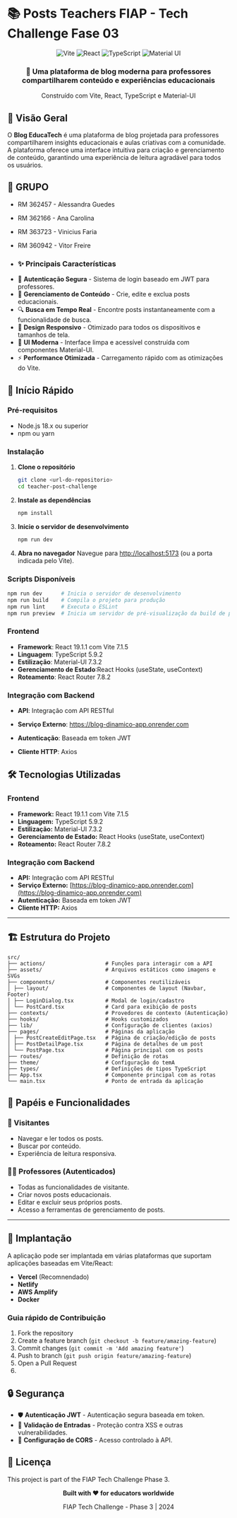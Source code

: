 # 📚 Posts Teachers FIAP - Tech Challenge Fase 03
<div align="center">
  <img src="https://img.shields.io/badge/Vite-5.x-blueviolet?style=for-the-badge&logo=vite" alt="Vite" />
  <img src="https://img.shields.io/badge/React-19.1.1-blue?style=for-the-badge&logo=react" alt="React" />
  <img src="https://img.shields.io/badge/TypeScript-5.9.2-blue?style=for-the-badge&logo=typescript" alt="TypeScript" />
  <img src="https://img.shields.io/badge/Material%20UI-7.3.2-blue?style=for-the-badge&logo=mui" alt="Material UI" />
</div>

<div align="center">
  <h3>🎯 Uma plataforma de blog moderna para professores compartilharem conteúdo e experiências educacionais</h3>
  <p>Construído com Vite, React, TypeScript e Material-UI</p>
</div>

## 🌟 Visão Geral

O **Blog EducaTech** é uma plataforma de blog projetada para professores compartilharem insights educacionais e aulas criativas com a comunidade. A plataforma oferece uma interface intuitiva para criação e gerenciamento de conteúdo, garantindo uma experiência de leitura agradável para todos os usuários.

## 🤝 GRUPO

* RM 362457 - Alessandra Guedes
* RM 362166 - Ana Carolina
* RM 363723 - Vinicius Faria
* RM 360942 - Vitor Freire

* ### ✨ Principais Características

-   🔐 **Autenticação Segura** - Sistema de login baseado em JWT para professores.
-   📝 **Gerenciamento de Conteúdo** - Crie, edite e exclua posts educacionais.
-   🔍 **Busca em Tempo Real** - Encontre posts instantaneamente com a funcionalidade de busca.
-   📱 **Design Responsivo** - Otimizado para todos os dispositivos e tamanhos de tela.
-   🎨 **UI Moderna** - Interface limpa e acessível construída com componentes Material-UI.
-   ⚡ **Performance Otimizada** - Carregamento rápido com as otimizações do Vite.

## 🚀 Início Rápido

### Pré-requisitos

-   Node.js 18.x ou superior
-   npm ou yarn

### Instalação

1.  **Clone o repositório**
    ```bash
    git clone <url-do-repositorio>
    cd teacher-post-challenge
    ```
2.  **Instale as dependências**
    ```bash
    npm install
    ```
3.  **Inicie o servidor de desenvolvimento**
    ```bash
    npm run dev
    ```
4.  **Abra no navegador**
    Navegue para [http://localhost:5173](http://localhost:5173) (ou a porta indicada pelo Vite).

### Scripts Disponíveis
```bash
npm run dev      # Inicia o servidor de desenvolvimento
npm run build    # Compila o projeto para produção
npm run lint     # Executa o ESLint
npm run preview  # Inicia um servidor de pré-visualização da build de produção
```

### Frontend
- **Framework**: React 19.1.1 com Vite 7.1.5
- **Linguagem**: TypeScript 5.9.2
- **Estilização**: Material-UI 7.3.2
- **Gerenciamento de Estado**:React Hooks (useState, useContext)
- **Roteamento**: React Router 7.8.2


### Integração com Backend
- **API**: Integração com API RESTful

- **Serviço Externo**: https://blog-dinamico-app.onrender.com

- **Autenticação**: Baseada em token JWT

- **Cliente HTTP**: Axios

## 🛠 Tecnologias Utilizadas

### Frontend
- **Framework:** React 19.1.1 com Vite 7.1.5  
- **Linguagem:** TypeScript 5.9.2  
- **Estilização:** Material-UI 7.3.2  
- **Gerenciamento de Estado:** React Hooks (useState, useContext)  
- **Roteamento:** React Router 7.8.2  

### Integração com Backend
- **API:** Integração com API RESTful  
- **Serviço Externo:** [https://blog-dinamico-app.onrender.com](https://blog-dinamico-app.onrender.com)  
- **Autenticação:** Baseada em token JWT  
- **Cliente HTTP:** Axios  

---

## 🏗 Estrutura do Projeto
```
src/
├── actions/                   # Funções para interagir com a API
├── assets/                    # Arquivos estáticos como imagens e SVGs
├── components/                # Componentes reutilizáveis
│ ├── layout/                  # Componentes de layout (Navbar, Footer)
│ ├── LoginDialog.tsx          # Modal de login/cadastro
│ └── PostCard.tsx             # Card para exibição de posts
├── contexts/                  # Provedores de contexto (Autenticação)
├── hooks/                     # Hooks customizados
├── lib/                       # Configuração de clientes (axios)
├── pages/                     # Páginas da aplicação
│ ├── PostCreateEditPage.tsx   # Página de criação/edição de posts
│ ├── PostDetailPage.tsx       # Página de detalhes de um post
│ └── PostPage.tsx             # Página principal com os posts
├── routes/                    # Definição de rotas
├── theme/                     # Configuração do temA
├── types/                     # Definições de tipos TypeScript
├── App.tsx                    # Componente principal com as rotas
└── main.tsx                   # Ponto de entrada da aplicação
```

## 🎯 Papéis e Funcionalidades

### 👥 Visitantes
- Navegar e ler todos os posts.  
- Buscar por conteúdo.  
- Experiência de leitura responsiva.  

### 👨‍🏫 Professores (Autenticados)
- Todas as funcionalidades de visitante.  
- Criar novos posts educacionais.  
- Editar e excluir seus próprios posts.  
- Acesso a ferramentas de gerenciamento de posts.  

---

## 🚀 Implantação

A aplicação pode ser implantada em várias plataformas que suportam aplicações baseadas em Vite/React:

- **Vercel** (Recomnendado)
- **Netlify**
- **AWS Amplify**
- **Docker**

### Guia rápido de Contribuição

1. Fork the repository
2. Create a feature branch (`git checkout -b feature/amazing-feature`)
3. Commit changes (`git commit -m 'Add amazing feature'`)
4. Push to branch (`git push origin feature/amazing-feature`)
5. Open a Pull Request
6. 
## 🔒 Segurança

- 🛡️ **Autenticação JWT** - Autenticação segura baseada em token.
- 🔐 **Validação de Entradas** - Proteção contra XSS e outras vulnerabilidades.
- 🚫 **Configuração de CORS** - Acesso controlado à API.

## 📝 Licença

This project is part of the FIAP Tech Challenge Phase 3.

<div align="center">
  <p><strong>Built with ❤️ for educators worldwide</strong></p>
  <p>FIAP Tech Challenge - Phase 3 | 2024</p>
</div>








